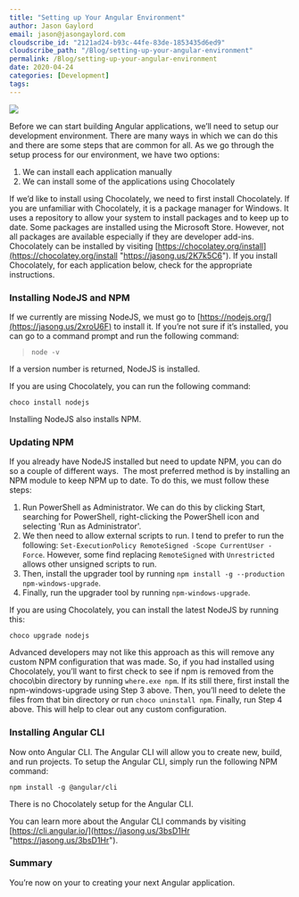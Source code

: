 ```yaml
---
title: "Setting up Your Angular Environment"
author: Jason Gaylord
email: jason@jasongaylord.com
cloudscribe_id: "2121ad24-b93c-44fe-83de-1853435d6ed9"
cloudscribe_path: "/Blog/setting-up-your-angular-environment"
permalink: /Blog/setting-up-your-angular-environment
date: 2020-04-24
categories: [Development]
tags: 
---
```


![](https://cdn.jasongaylord.com/images/2020/04/24/angular.jpg)

Before we can start building Angular applications, we’ll need to setup our development environment. There are many ways in which we can do this and there are some steps that are common for all. As we go through the setup process for our environment, we have two options:

1.  We can install each application manually
2.  We can install some of the applications using Chocolately

 If we’d like to install using Chocolately, we need to first install Chocolately. If you are unfamiliar with Chocolately, it is a package manager for Windows. It uses a repository to allow your system to install packages and to keep up to date. Some packages are installed using the Microsoft Store. However, not all packages are available especially if they are developer add-ins. Chocolately can be installed by visiting [https://chocolatey.org/install](https://chocolatey.org/install "https://jasong.us/2K7k5C6"). If you install Chocolately, for each application below, check for the appropriate instructions.

### Installing NodeJS and NPM

If we currently are missing NodeJS, we must go to [https://nodejs.org/](https://jasong.us/2xroU6F) to install it. If you’re not sure if it’s installed, you can go to a command prompt and run the following command:

> `node -v`

If a version number is returned, NodeJS is installed.

If you are using Chocolately, you can run the following command:

`choco install nodejs`

Installing NodeJS also installs NPM. 

### Updating NPM

If you already have NodeJS installed but need to update NPM, you can do so a couple of different ways.  The most preferred method is by installing an NPM module to keep NPM up to date. To do this, we must follow these steps:

1.  Run PowerShell as Administrator. We can do this by clicking Start, searching for PowerShell, right-clicking the PowerShell icon and selecting 'Run as Administrator'.
2.  We then need to allow external scripts to run. I tend to prefer to run the following: `Set-ExecutionPolicy RemoteSigned -Scope CurrentUser -Force`. However, some find replacing `RemoteSigned` with `Unrestricted` allows other unsigned scripts to run.
3.  Then, install the upgrader tool by running `npm install -g --production npm-windows-upgrade`.
4.  Finally, run the upgrader tool by running `npm-windows-upgrade`.

If you are using Chocolately, you can install the latest NodeJS by running this:

`choco upgrade nodejs`

Advanced developers may not like this approach as this will remove any custom NPM configuration that was made. So, if you had installed using Chocolately, you’ll want to first check to see if npm is removed from the choco\bin directory by running `where.exe npm`. If its still there, first install the npm-windows-upgrade using Step 3 above. Then, you’ll need to delete the files from that bin directory or run `choco uninstall npm`. Finally, run Step 4 above. This will help to clear out any custom configuration.

### Installing Angular CLI

Now onto Angular CLI. The Angular CLI will allow you to create new, build, and run projects. To setup the Angular CLI, simply run the following NPM command:

`npm install -g @angular/cli`

There is no Chocolately setup for the Angular CLI.

You can learn more about the Angular CLI commands by visiting [https://cli.angular.io/](https://jasong.us/3bsD1Hr "https://jasong.us/3bsD1Hr").

### Summary

You’re now on your to creating your next Angular application.
